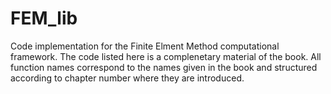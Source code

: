 # FEM_lib
Code implementation for the Finite Elment Method computational framework.
The code listed here is a complenetary material of the book. All function names correspond to the names given in the book and structured according to chapter number where they are introduced. 
